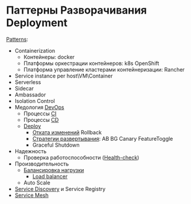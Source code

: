 # Паттерны Разворачивания Deployment

[Patterns](https://airtable.com/embed/shryjXK2rzf52sv9u/tbl2vjDV9Es36E2cW):

- Containerization
  - Контейнеры: docker
  - Платформы оркестрации контейнеров: k8s OpenShift
  - Платформа управление кластерами контейнеризации: Rancher  
- Service instance per host\VM\Container
- Serverless
- Sidecar
- Ambassador
- Isolation Control
- Медология [DevOps](./devops.md)
  - Процессы [CI](./devops.md#ci)
  - Процессы [CD](./devops.md#cd)
  - [Deploy](pattern.deploy.md)
    - [Отката изменений](pattern.rollback.md) Rollback
    - [Стратегии развертывания](pattern.deploy.md#стратегии-развертывания-deploy): AB BG Canary FeatureToggle
    - Graceful Shutdown
- Надежность
  - Проверка работоспособности ([Health-check](../observability/pattern.healthcheck.md))
- Производительность
  - [Балансировка нагрузки](load.balancing.md)
    - [Load balancer](../../../technology/middleware/loadbalancer.md)
  - Auto Scale
- [Service Discovery](service.discovery.md) и Service Registry
- [Service Mesh](../../../technology/middleware/servicemesh.md)
